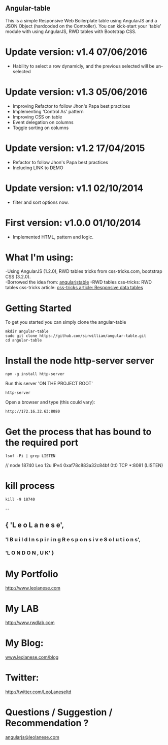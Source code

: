 ## Angular-table
This is a simple Responsive Web Boilerplate table using AngularJS and a JSON Object (hardcoded on the Controller).
You can kick-start your 'table' module with using AngularJS, RWD tables with Bootstrap CSS.

# Update version: v1.4 07/06/2016
- Hability to select a row dynamicly, and the previous selected will be un-selected

# Update version: v1.3 05/06/2016
- Improving Refactor to follow Jhon's Papa best practices
- Implementing 'Control As' pattern
- Improving CSS on table
- Event delegation on columns
- Toggle sorting on columns

# Update version: v1.2 17/04/2015
- Refactor to follow Jhon's Papa best practices
- Including LINK to DEMO

# Update version: v1.1 02/10/2014
- filter and sort options now.

# First version: v1.0.0 01/10/2014
- Implemented HTML, pattern and logic.

# What I'm using:
-Using AngularJS (1.2.0), RWD tables tricks from css-tricks.com, bootstrap CSS (3.2.0).</br>
-Borrowed the idea from: <a href="https://github.com/kshoufer/angularjstable">angularjstable</a>
-RWD tables css-tricks: RWD tables css-tricks article:
<a href="http://css-tricks.com/responsive-data-tables/">css-tricks article: Responsive data tables</a>


# Getting Started
To get you started you can simply clone the angular-table


```
mkdir angular-table
sudo git clone https://github.com/sirwilliam/angular-table.git
cd angular-table
```


# Install the node http-server server
```
npm -g install http-server
```

Run this server 'ON THE PROJECT ROOT'
```
http-server
```

Open a browser and type (this could vary): 
```
http://172.16.32.63:8080
```

# Get the process that has bound to the required port
```
lsof -Pi | grep LISTEN
```

// node      18740  Leo   12u  IPv4 0xaf78c883a32c84bf      0t0  TCP *:8081 (LISTEN)


# kill process
```
kill -9 18740
```

--

## { 'L e o   L a n e s e',
### 'I  B u i l d   I n s p i r i n g   R e s p o n s i v e   S o l u t i o n s',
### 'L O N D O N ,  U K' }


# My Portfolio<br>
<a href="http://www.leolanese.com" target="_blank">http://www.leolanese.com</a><br>

# My LAB<br>
<a href="http://www.rwdlab.com" target="_blank">http://www.rwdlab.com</a><br>

# My Blog:<br>
<a href="http://www.leolanese.com/blog" target="_blank">www.leolanese.com/blog</a><br>

# Twitter:<br>
<a href="http://twitter.com/LeoLaneseltd" target="_blank">http://twitter.com/LeoLaneseltd</a><br>

# Questions / Suggestion / Recommendation ?<br>
<a href="mail:to">angularjs@leolanese.com</a><br>
